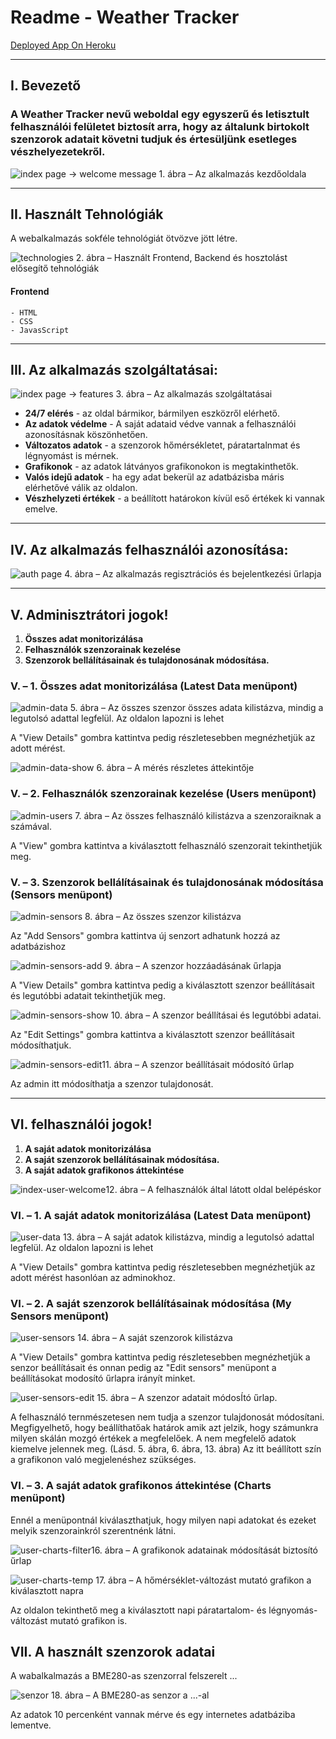 Readme - Weather Tracker
========================
[Deployed App On Heroku](http://home-weather-tracker.herokuapp.com)

* * * * *

## I. Bevezető


### A Weather Tracker nevű weboldal egy egyszerű és letisztult felhasználói felületet biztosít arra, hogy az általunk birtokolt szenzorok adatait követni tudjuk és értesüljünk esetleges vészhelyezetekről.

![index page -\> welcome message](./img/index-welcome.png)
​1. ábra – Az alkalmazás kezdőoldala

* * * * *

## II. Használt Tehnológiák

A webalkalmazás sokféle tehnológiát ötvözve jött létre.

![technologies](./img/technologies.png)
2. ábra – Használt Frontend, Backend és hosztolást elősegítő tehnológiák

#### Frontend
    - HTML
    - CSS
    - JavasScript

* * * * *

## III. Az alkalmazás szolgáltatásai:


![index page -\> features](./img/index-features.png)
​3. ábra – Az alkalmazás szolgáltatásai


-   **24/7 elérés** - az oldal bármikor, bármilyen eszközről elérhető.
-   **Az adatok védelme** - A saját adataid védve vannak a felhasználói
    azonosításnak köszönhetően.
-   **Változatos adatok** - a szenzorok hőmérsékletet, páratartalnmat és
    légnyomást is mérnek.
-   **Grafikonok** - az adatok látványos grafikonokon is megtakinthetők.
-   **Valós idejű adatok** - ha egy adat bekerül az adatbázisba máris
    elérhetővé válik az oldalon.
-   **Vészhelyzeti értékek** - a beállított határokon kívül eső értékek
    ki vannak emelve.

* * * * *

## IV. Az alkalmazás felhasználói azonosítása:


![auth page](./img/auth.png)
​4. ábra – Az alkalmazás regisztrációs és bejelentkezési űrlapja

* * * * *

## V. Adminisztrátori jogok!


1.  **Összes adat monitorizálása**
2.  **Felhasználók szenzorainak kezelése**
3.  **Szenzorok bellálításainak és tulajdonosának módosítása.**

### V. – 1. Összes adat monitorizálása (Latest Data menüpont)
![admin-data](./img/admin-data.png)
​5. ábra – Az összes szenzor összes adata kilistázva, mindig a legutolsó
adattal legfelül. Az oldalon lapozni is lehet

A "View Details" gombra kattintva pedig részletesebben megnézhetjük az
adott mérést.

![admin-data-show](./img/admin-data-show.png)
​6. ábra – A mérés részletes áttekintője


### V. – 2. Felhasználók szenzorainak kezelése (Users menüpont)

![admin-users](./img/admin-users.png)
​7. ábra – Az összes felhasználó kilistázva a szenzoraiknak a számával.

A "View" gombra kattintva a kiválasztott felhasználó szenzorait
tekinthetjük meg.

### V. – 3. Szenzorok bellálításainak és tulajdonosának módosítása (Sensors menüpont)


![admin-sensors](./img/admin-sensors.png)
​8. ábra – Az összes szenzor kilistázva


Az "Add Sensors" gombra kattintva új senzort adhatunk hozzá az
adatbázishoz

![admin-sensors-add](./img/admin-sensors-add.png)
​9. ábra – A szenzor hozzáadásának űrlapja

A "View Details" gombra kattintva pedig a kiválasztott szenzor
beállításait és legutóbbi adatait tekinthetjük meg.

![admin-sensors-show](./img/admin-sensors-show.png)
10. ábra – A szenzor beállításai és legutóbbi adatai.

Az "Edit Settings" gombra kattintva a kiválasztott szenzor beállításait
módosíthatjuk.

![admin-sensors-edit](./img/admin-sensors-edit.png)
​11. ábra – A szenzor beállításait módosító űrlap

Az admin itt módosíthatja a szenzor tulajdonosát.

* * * * *

## VI. felhasználói jogok!

1.  **A saját adatok monitorizálása**
2.  **A saját szenzorok bellálításainak módosítása.**
3.  **A saját adatok grafikonos áttekintése**

![index-user-welcome](./img/index-user-welcome.png)
​12. ábra – A felhasználók által látott oldal belépéskor

### VI. – 1. A saját adatok monitorizálása (Latest Data menüpont)


![user-data](./img/user-data.png)
​13. ábra – A saját adatok kilistázva, mindig a legutolsó adattal
legfelül. Az oldalon lapozni is lehet

A "View Details" gombra kattintva pedig részletesebben megnézhetjük az
adott mérést hasonlóan az adminokhoz.

### VI. – 2. A saját szenzorok bellálításainak módosítása (My Sensors menüpont)


![user-sensors](./img/user-sensors.png)
​14. ábra – A saját szenzorok kilistázva

A "View Details" gombra kattintva pedig részletesebben megnézhetjük a
senzor beállításait és onnan pedig az "Edit sensors" menüpont a
beállításokat modosító űrlapra irányít minket.


![user-sensors-edit](./img/user-sensors-edit.png)
​15. ábra – A szenzor adatait módosÍtó űrlap.

A felhasználó ternmészetesen nem tudja a szenzor tulajdonosát
módosítani. 
 Megfigyelhető, hogy beállíthatőak határok amik azt jelzik, hogy
számunkra milyen skálán mozgó értékek a megfelelőek. A nem megfelelő
adatok kiemelve jelennek meg. (Lásd. 5. ábra, 6. ábra, 13. ábra) 
 Az itt beállított szín a grafikonon való megjelenéshez szükséges.

### VI. – 3. A saját adatok grafikonos áttekintése (Charts menüpont)

Ennél a menüpontnál kiválaszthatjuk, hogy milyen napi adatokat és ezeket
melyik szenzorainkról szerentnénk látni.

![user-charts-filter](./img/user-charts-filter.png)
​16. ábra – A grafikonok adatainak módosítását biztosító űrlap

![user-charts-temp](./img/user-charts-temp.png)
​17. ábra – A hőmérséklet-változást mutató grafikon a kiválasztott napra

Az oldalon tekinthető meg a kiválasztott napi páratartalom- és
légnyomás-változást mutató grafikon is.

## VII. A használt szenzorok adatai 

A wabalkalmazás a BME280-as szenzorral felszerelt ... 

![senzor](./img/sensor.jpg)
​18. ábra – A BME280-as senzor a ...-al

Az adatok 10 percenként vannak mérve és egy internetes adatbáziba lementve.  


